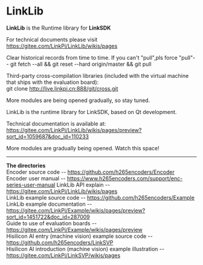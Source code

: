 # LinkLib

**LinkLib** is the Runtime library for **LinkSDK**

For technical documents please visit https://gitee.com/LinkPi/LinkLib/wikis/pages

Clear historical records from time to time. If you can't "pull",pls force "pull"--
git fetch --all && git reset --hard origin/master && git pull

Third-party cross-compilation libraries (included with the virtual machine that ships with the evaluation board):
git clone http://live.linkpi.cn:888/git/cross.git

More modules are being opened gradually, so stay tuned.

LinkLib is the runtime library for LinkSDK, based on Qt development.

Technical documentation is available at: https://gitee.com/LinkPi/LinkLib/wikis/pages/preview?sort_id=1059687&doc_id=110233

More modules are gradually being opened. Watch this space!

---
**The directories**  
Encoder source code -- https://github.com/h265encoders/Encoder  
Encoder user manual -- https://www.h265encoders.com/support/enc-series-user-manual
LinkLib API explain -- https://gitee.com/LinkPi/LinkLib/wikis/pages  
LinkLib example source code -- https://github.com/h265encoders/Example  
LinkLib example documentation -- https://gitee.com/LinkPi/Example/wikis/pages/preview?sort_id=1451722&doc_id=287009  
Guide to use of evaluation boards -- https://gitee.com/LinkPi/Example/wikis/pages/preview  
Hisilicon AI entry (machine vision) example source code -- https://github.com/h265encoders/LinkSVP  
Hisilicon AI introduction (machine vision) example illustration -- https://gitee.com/LinkPi/LinkSVP/wikis/pages  
